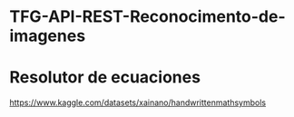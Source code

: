 # TFG-API-REST-Reconocimento-de-imagenes

# Resolutor de ecuaciones
https://www.kaggle.com/datasets/xainano/handwrittenmathsymbols